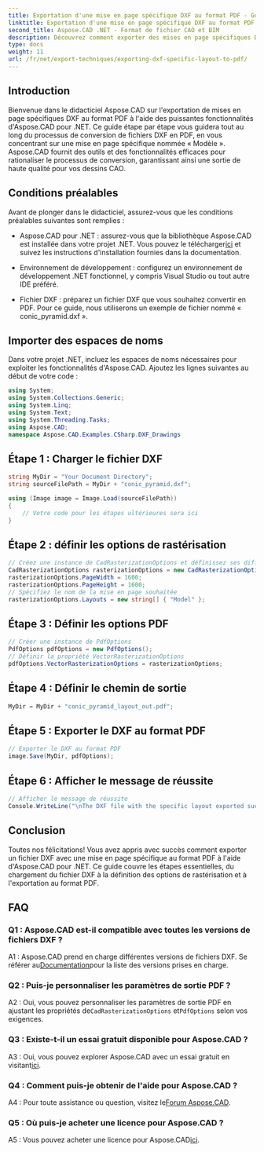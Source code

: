 ```yaml
---
title: Exportation d'une mise en page spécifique DXF au format PDF - Guide Aspose.CAD
linktitle: Exportation d'une mise en page spécifique DXF au format PDF
second_title: Aspose.CAD .NET - Format de fichier CAO et BIM
description: Découvrez comment exporter des mises en page spécifiques DXF au format PDF à l'aide d'Aspose.CAD pour .NET. Suivez notre guide étape par étape pour des conversions efficaces et de haute qualité.
type: docs
weight: 11
url: /fr/net/export-techniques/exporting-dxf-specific-layout-to-pdf/
---
```

## Introduction

Bienvenue dans le didacticiel Aspose.CAD sur l'exportation de mises en page spécifiques DXF au format PDF à l'aide des puissantes fonctionnalités d'Aspose.CAD pour .NET. Ce guide étape par étape vous guidera tout au long du processus de conversion de fichiers DXF en PDF, en vous concentrant sur une mise en page spécifique nommée « Modèle ». Aspose.CAD fournit des outils et des fonctionnalités efficaces pour rationaliser le processus de conversion, garantissant ainsi une sortie de haute qualité pour vos dessins CAO.

## Conditions préalables

Avant de plonger dans le didacticiel, assurez-vous que les conditions préalables suivantes sont remplies :

- Aspose.CAD pour .NET : assurez-vous que la bibliothèque Aspose.CAD est installée dans votre projet .NET. Vous pouvez le télécharger[ici](https://releases.aspose.com/cad/net/) et suivez les instructions d'installation fournies dans la documentation.

- Environnement de développement : configurez un environnement de développement .NET fonctionnel, y compris Visual Studio ou tout autre IDE préféré.

- Fichier DXF : préparez un fichier DXF que vous souhaitez convertir en PDF. Pour ce guide, nous utiliserons un exemple de fichier nommé « conic_pyramid.dxf ».

## Importer des espaces de noms

Dans votre projet .NET, incluez les espaces de noms nécessaires pour exploiter les fonctionnalités d'Aspose.CAD. Ajoutez les lignes suivantes au début de votre code :

```csharp
using System;
using System.Collections.Generic;
using System.Linq;
using System.Text;
using System.Threading.Tasks;
using Aspose.CAD;
namespace Aspose.CAD.Examples.CSharp.DXF_Drawings

```

## Étape 1 : Charger le fichier DXF

```csharp
string MyDir = "Your Document Directory";
string sourceFilePath = MyDir + "conic_pyramid.dxf";

using (Image image = Image.Load(sourceFilePath))
{
    // Votre code pour les étapes ultérieures sera ici
}
```

## Étape 2 : définir les options de rastérisation

```csharp
// Créez une instance de CadRasterizationOptions et définissez ses différentes propriétés
CadRasterizationOptions rasterizationOptions = new CadRasterizationOptions();
rasterizationOptions.PageWidth = 1600;
rasterizationOptions.PageHeight = 1600;
// Spécifiez le nom de la mise en page souhaitée
rasterizationOptions.Layouts = new string[] { "Model" };
```

## Étape 3 : Définir les options PDF

```csharp
// Créer une instance de PdfOptions
PdfOptions pdfOptions = new PdfOptions();
// Définir la propriété VectorRasterizationOptions
pdfOptions.VectorRasterizationOptions = rasterizationOptions;
```

## Étape 4 : Définir le chemin de sortie

```csharp
MyDir = MyDir + "conic_pyramid_layout_out.pdf";
```

## Étape 5 : Exporter le DXF au format PDF

```csharp
// Exporter le DXF au format PDF
image.Save(MyDir, pdfOptions);
```

## Étape 6 : Afficher le message de réussite

```csharp
// Afficher le message de réussite
Console.WriteLine("\nThe DXF file with the specific layout exported successfully to PDF.\nFile saved at " + MyDir);
```

## Conclusion

Toutes nos félicitations! Vous avez appris avec succès comment exporter un fichier DXF avec une mise en page spécifique au format PDF à l'aide d'Aspose.CAD pour .NET. Ce guide couvre les étapes essentielles, du chargement du fichier DXF à la définition des options de rastérisation et à l'exportation au format PDF.

## FAQ

### Q1 : Aspose.CAD est-il compatible avec toutes les versions de fichiers DXF ?

 A1 : Aspose.CAD prend en charge différentes versions de fichiers DXF. Se référer au[Documentation](https://reference.aspose.com/cad/net/)pour la liste des versions prises en charge.

### Q2 : Puis-je personnaliser les paramètres de sortie PDF ?

 A2 : Oui, vous pouvez personnaliser les paramètres de sortie PDF en ajustant les propriétés de`CadRasterizationOptions` et`PdfOptions` selon vos exigences.

### Q3 : Existe-t-il un essai gratuit disponible pour Aspose.CAD ?

 A3 : Oui, vous pouvez explorer Aspose.CAD avec un essai gratuit en visitant[ici](https://releases.aspose.com/).

### Q4 : Comment puis-je obtenir de l'aide pour Aspose.CAD ?

 A4 : Pour toute assistance ou question, visitez le[Forum Aspose.CAD](https://forum.aspose.com/c/cad/19).

### Q5 : Où puis-je acheter une licence pour Aspose.CAD ?

 A5 : Vous pouvez acheter une licence pour Aspose.CAD[ici](https://purchase.aspose.com/buy).